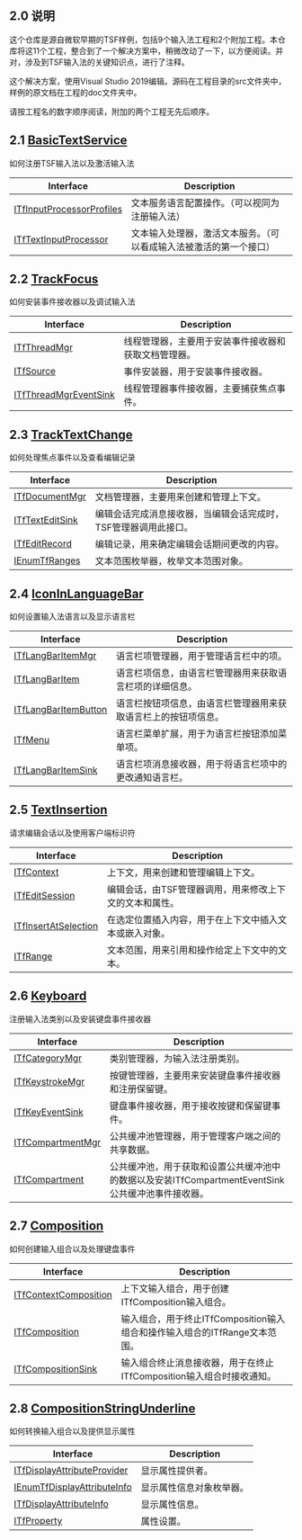 ## 2.0 说明

这个仓库是源自微软早期的TSF样例，包括9个输入法工程和2个附加工程。本仓库将这11个工程，整合到了一个解决方案中，稍微改动了一下，以方便阅读。并对，涉及到TSF输入法的关键知识点，进行了注释。

这个解决方案，使用Visual Studio 2019编辑。源码在工程目录的src文件夹中，样例的原文档在工程的doc文件夹中。

请按工程名的数字顺序阅读，附加的两个工程无先后顺序。

## 2.1 [BasicTextService](https://github.com/ChineseInputMethod/TSFexample/tree/master/1BasicTextService)

如何注册TSF输入法以及激活输入法

Interface						|Description
-|-
[ITfInputProcessorProfiles][1]	|文本服务语言配置操作。（可以视同为注册输入法）
[ITfTextInputProcessor][2]		|文本输入处理器，激活文本服务。（可以看成输入法被激活的第一个接口）

[1]: https://github.com/ChineseInputMethod/Interface/blob/master/TSFmanager/ITfInputProcessorProfiles.md
[2]: https://github.com/ChineseInputMethod/Interface/blob/master/TextService/ITfTextInputProcessor.md

## 2.2 [TrackFocus](https://github.com/ChineseInputMethod/TSFexample/tree/master/2TrackFocus)

如何安装事件接收器以及调试输入法

Interface					|Description
-|-
[ITfThreadMgr][3]			|线程管理器，主要用于安装事件接收器和获取文档管理器。
[ITfSource][4]				|事件安装器，用于安装事件接收器。
[ITfThreadMgrEventSink][5]	|线程管理器事件接收器，主要捕获焦点事件。

[3]: https://github.com/ChineseInputMethod/Interface/blob/master/TSFmanager/ITfThreadMgr.md
[4]: https://github.com/ChineseInputMethod/Interface/blob/master/TSFmanager/ITfSource.md
[5]: https://github.com/ChineseInputMethod/Interface/blob/master/TextService/ITfThreadMgrEventSink.md

## 2.3 [TrackTextChange](https://github.com/ChineseInputMethod/TSFexample/tree/master/3TrackTextChange)

如何处理焦点事件以及查看编辑记录

Interface				|Description
-|-
[ITfDocumentMgr][6]		|文档管理器，主要用来创建和管理上下文。
[ITfTextEditSink][7]	|编辑会话完成消息接收器，当编辑会话完成时，TSF管理器调用此接口。
[ITfEditRecord][8]		|编辑记录，用来确定编辑会话期间更改的内容。
[IEnumTfRanges][9]		|文本范围枚举器，枚举文本范围对象。

[6]: https://github.com/ChineseInputMethod/Interface/blob/master/TSFmanager/ITfDocumentMgr.md
[7]: https://github.com/ChineseInputMethod/Interface/blob/master/TextService/ITfTextEditSink.md
[8]: https://github.com/ChineseInputMethod/Interface/blob/master/TSFmanager/ITfEditRecord.md
[9]: https://github.com/ChineseInputMethod/Interface/blob/master/TSFmanager/IEnumTfRanges.md

## 2.4 [IconInLanguageBar](https://github.com/ChineseInputMethod/TSFexample/tree/master/4IconInLanguageBar)

如何设置输入法语言以及显示语言栏

Interface					|Description
-|-
[ITfLangBarItemMgr][10]		|语言栏项管理器，用于管理语言栏中的项。
[ITfLangBarItem][11]		|语言栏项信息，由语言栏管理器用来获取语言栏项的详细信息。
[ITfLangBarItemButton][12]	|语言栏按钮项信息，由语言栏管理器用来获取语言栏上的按钮项信息。
[ITfMenu][13]				|语言栏菜单扩展，用于为语言栏按钮添加菜单项。
[ITfLangBarItemSink][14]	|语言栏项消息接收器，用于将语言栏项中的更改通知语言栏。

[10]: https://github.com/ChineseInputMethod/Interface/blob/master/LanguageBar/ITfLangBarItemMgr.md
[11]: https://github.com/ChineseInputMethod/Interface/blob/master/TextService/ITfLangBarItem.md
[12]: https://github.com/ChineseInputMethod/Interface/blob/master/TextService/ITfLangBarItemButton.md
[13]: https://github.com/ChineseInputMethod/Interface/blob/master/LanguageBar/ITfMenu.md
[14]: https://github.com/ChineseInputMethod/Interface/blob/master/LanguageBar/ITfLangBarItemSink.md

## 2.5 [TextInsertion](https://github.com/ChineseInputMethod/TSFexample/tree/master/5TextInsertion)

请求编辑会话以及使用客户端标识符

Interface					|Description
-|-
[ITfContext][15]			|上下文，用来创建和管理编辑上下文。
[ITfEditSession][16]		|编辑会话，由TSF管理器调用，用来修改上下文的文本和属性。
[ITfInsertAtSelection][17]	|在选定位置插入内容，用于在上下文中插入文本或嵌入对象。
[ITfRange][18]				|文本范围，用来引用和操作给定上下文中的文本。

[15]: https://github.com/ChineseInputMethod/Interface/blob/master/TSFmanager/ITfContext.md
[16]: https://github.com/ChineseInputMethod/Interface/blob/master/TextService/ITfEditSession.md
[17]: https://github.com/ChineseInputMethod/Interface/blob/master/TSFmanager/ITfInsertAtSelection.md
[18]: https://github.com/ChineseInputMethod/Interface/blob/master/TSFmanager/ITfRange.md

## 2.6 [Keyboard](https://github.com/ChineseInputMethod/TSFexample/tree/master/6Keyboard)

注册输入法类别以及安装键盘事件接收器

Interface				|Description
-|-
[ITfCategoryMgr][19]	|类别管理器，为输入法注册类别。
[ITfKeystrokeMgr][20]	|按键管理器，主要用来安装键盘事件接收器和注册保留键。
[ITfKeyEventSink][21]	|键盘事件接收器，用于接收按键和保留键事件。
[ITfCompartmentMgr][22]	|公共缓冲池管理器，用于管理客户端之间的共享数据。
[ITfCompartment][23]	|公共缓冲池，用于获取和设置公共缓冲池中的数据以及安装ITfCompartmentEventSink公共缓冲池事件接收器。

[19]: https://github.com/ChineseInputMethod/Interface/blob/master/TSFmanager/ITfCategoryMgr.md
[20]: https://github.com/ChineseInputMethod/Interface/blob/master/TSFmanager/ITfKeystrokeMgr.md
[21]: https://github.com/ChineseInputMethod/Interface/blob/master/TextService/ITfKeyEventSink.md
[22]: https://github.com/ChineseInputMethod/Interface/blob/master/TSFmanager/ITfCompartmentMgr.md
[23]: https://github.com/ChineseInputMethod/Interface/blob/master/TSFmanager/ITfCompartment.md

## 2.7 [Composition](https://github.com/ChineseInputMethod/TSFexample/tree/master/7Composition)

如何创建输入组合以及处理键盘事件

Interface					|Description
-|-
[ITfContextComposition][24]	|上下文输入组合，用于创建ITfComposition输入组合。
[ITfComposition][25]		|输入组合，用于终止ITfComposition输入组合和操作输入组合的ITfRange文本范围。
[ITfCompositionSink][26]	|输入组合终止消息接收器，用于在终止ITfComposition输入组合时接收通知。

[24]: https://github.com/ChineseInputMethod/Interface/blob/master/TSFmanager/ITfContextComposition.md
[25]: https://github.com/ChineseInputMethod/Interface/blob/master/TSFmanager/ITfComposition.md
[26]: https://github.com/ChineseInputMethod/Interface/blob/master/TextService/ITfCompositionSink.md

## 2.8 [CompositionStringUnderline](https://github.com/ChineseInputMethod/TSFexample/tree/master/8CompositionStringUnderline)
如何转换输入组合以及提供显示属性

Interface							|Description
-|-
[ITfDisplayAttributeProvider][27]	|显示属性提供者。
[IEnumTfDisplayAttributeInfo][28]	|显示属性信息对象枚举器。
[ITfDisplayAttributeInfo][29]		|显示属性信息。
[ITfProperty][30]					|属性设置。

[27]: https://github.com/ChineseInputMethod/Interface/blob/master/TextService/ITfDisplayAttributeProvider.md
[28]: https://github.com/ChineseInputMethod/Interface/blob/master/TSFmanager/IEnumTfDisplayAttributeInfo.md
[29]: https://github.com/ChineseInputMethod/Interface/blob/master/TextService/ITfDisplayAttributeInfo.md
[30]: https://github.com/ChineseInputMethod/Interface/blob/master/TSFmanager/ITfProperty.md